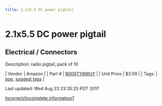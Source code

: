 ```yaml
---
title: 2.1x5.5 DC power pigtail
---
```


# 2.1x5.5 DC power pigtail
## Electrical / Connectors
Description: 	radio pigtail, pack of 10 

| Vendor | Amazon | 
| Part # | [B00XTY8WUY](https://www.amazon.com/gp/product/B00XTY8WUY/ref=oh_aui_detailpage_o01_s00?ie=UTF8&psc=1) | 
| Unit Price | $3.59 | 
| Tags: | [poe](https://jgermita.github.io/frc-parts/search/?q=poe), [suggest tags](https://docs.google.com/forms/d/e/1FAIpQLSeWyY8v3RgOty-MyWmh9U0iivNYN_molChYyS-0U-o-kOAv_g/viewform) | 

Last updated: Wed Aug 23 23:35:25 PDT 2017

 [Incorrect/Incomplete information?](https://docs.google.com/forms/d/e/1FAIpQLSeWyY8v3RgOty-MyWmh9U0iivNYN_molChYyS-0U-o-kOAv_g/viewform)
